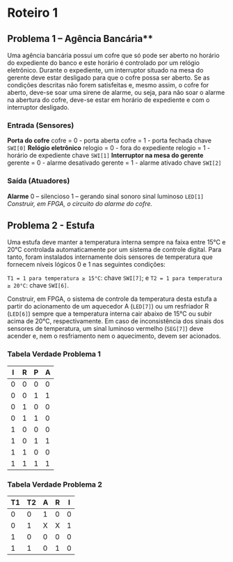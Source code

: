 # Roteiro 1

## Problema 1 – Agência Bancária**
Uma agência bancária possui um cofre que só pode ser aberto no horário do expediente do banco e este horário é controlado por um relógio eletrônico. Durante o expediente, um interruptor situado na mesa do gerente deve estar desligado para que o cofre possa ser aberto. Se as condições descritas não forem satisfeitas e, mesmo assim, o cofre for aberto, deve-se soar uma sirene de alarme, ou seja, para não soar o alarme na abertura do cofre, deve-se estar em horário de expediente e com o interruptor desligado.

### Entrada (Sensores)
**Porta do cofre**
cofre = 0 - porta aberta
cofre = 1 - porta fechada
chave `SWI[0]` 
**Relógio eletrônico**
relogio = 0 - fora do expediente
relogio = 1 - horário de expediente
chave `SWI[1]`
**Interruptor na mesa do gerente**
gerente = 0 - alarme desativado
gerente = 1 - alarme ativado
chave `SWI[2]`

### Saída (Atuadores)
**Alarme**
0 – silencioso
1 – gerando sinal sonoro
sinal luminoso `LED[1]`
*Construir, em FPGA, o circuito do alarme do cofre.*

## Problema 2 - Estufa
Uma estufa deve manter a temperatura interna sempre na faixa entre 15°C e 20°C controlada automaticamente por um sistema de controle digital. Para tanto, foram instalados internamente dois sensores de temperatura que fornecem níveis lógicos 0 e 1 nas seguintes condições:

`T1 = 1 para temperatura ≥ 15°C`: chave `SWI[7]`; e
`T2 = 1 para temperatura ≥ 20°C`: chave `SWI[6]`.

Construir, em FPGA, o sistema de controle da temperatura desta estufa a partir do acionamento de um aquecedor A (`LED[7]`) ou um resfriador R (`LED[6]`) sempre que a temperatura interna cair abaixo de 15°C ou subir acima de 20°C, respectivamente. Em caso de inconsistência dos sinais dos sensores de temperatura, um sinal luminoso vermelho (`SEG[7]`) deve acender e, nem o resfriamento nem o aquecimento, devem ser acionados.

### Tabela Verdade Problema 1

| I  | R  | P  | A  | 
| -- | -- | -- | -- |
| 0  | 0  | 0  | 0  |
| 0  | 0  | 1  | 1  |
| 0  | 1  | 0  | 0  |
| 0  | 1  | 1  | 0  |
| 1  | 0  | 0  | 0  |
| 1  | 0  | 1  | 1  |
| 1  | 1  | 0  | 0  |
| 1  | 1  | 1  | 1  |

### Tabela Verdade Problema 2

| T1 | T2 | A  | R  | I  | 
| -- | -- | -- | -- | -- |
| 0  | 0  | 1  | 0  | 0  |
| 0  | 1  | X  | X  | 1  |
| 1  | 0  | 0  | 0  | 0  |
| 1  | 1  | 0  | 1  | 0  |
